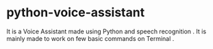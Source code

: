 # python-voice-assistant
It is a Voice Assistant made using Python and speech recognition . It is mainly made to work on few basic commands on Terminal .
